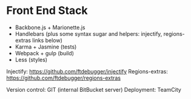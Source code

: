 # Front End Stack

* Backbone.js + Marionette.js
* Handlebars (plus some syntax sugar and helpers: injectify, regions-extras links below)
* Karma + Jasmine (tests)
* Webpack + gulp (build)
* Less (styles)

Injectify: https://github.com/ftdebugger/injectify
Regions-extras: https://github.com/ftdebugger/regions-extras
 
Version control: GIT (internal BitBucket server)
Deployment: TeamCity